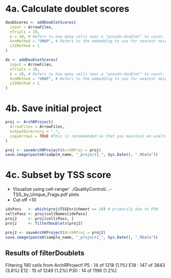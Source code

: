 # 4a. Calculate doublet scores

```R
doubScores <- addDoubletScores(
  input = ArrowFiles,
  nTrials = 10,
  k = 10, # Refers to how many cells near a "pseudo-doublet" to count.
  knnMethod = "UMAP", # Refers to the embedding to use for nearest neighbor search.
  LSIMethod = 1
)

ds <- addDoubletScores(
  input = ArrowFiles,
  nTrials = 10,
  k = 10, # Refers to how many cells near a "pseudo-doublet" to count.
  knnMethod = "UMAP", # Refers to the embedding to use for nearest neighbor search.
  LSIMethod = 1
)
```

# 4b. Save initial project

```R
proj <- ArchRProject(
  ArrowFiles = ArrowFiles, 
  outputDirectory = ".",
  copyArrows = TRUE #This is recommended so that you maintain an unaltered copy for later usage.
)

proj <- saveArchRProject(ArchRProj = proj)
save.image(paste0(sample_name, "_project1_", Sys.Date(), ".RData"))
```

# 4c. Subset by TSS score 

 - Visualize using cell-ranger' ./QualityControl/...-TSS_by_Unique_Frags.pdf plots
 - Cut off <10
 
```R
idxPass   <- which(proj$TSSEnrichment >= 10) # primarily due to P30
cellsPass <- proj$cellNames[idxPass]
proj2     <- proj[cellsPass, ]
proj2     <- filterDoublets(proj2)

proj2 <- saveArchRProject(ArchRProj = proj2)
save.image(paste0(sample_name, "_project2_", Sys.Date(), ".RData"))
```

## Results of filterDoublets

Filtering 190 cells from ArchRProject!
        P5 : 14 of 1218 (1.1%)
        E18 : 147 of 3843 (3.8%)
        E12 : 15 of 1249 (1.2%)
        P30 : 14 of 1196 (1.2%)
